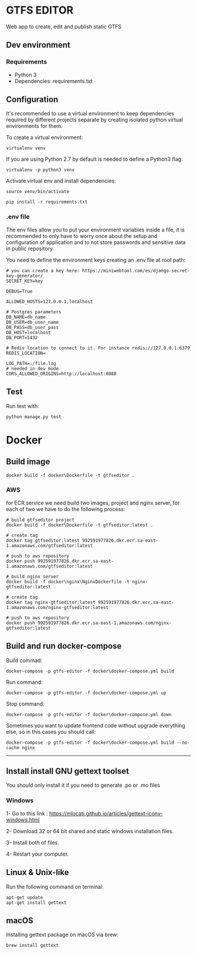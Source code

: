 # GTFS EDITOR 

Web app to create, edit and publish static GTFS

## Dev environment

### Requirements

- Python 3
- Dependencies: requirements.txt

## Configuration

It's recommended to use a virtual environment to keep dependencies required by different projects separate by creating isolated python virtual environments for them.

To create a virtual environment:

```
virtualenv venv
```
If you are using Python 2.7 by default is needed to define a Python3 flag:

```
virtualenv -p python3 venv
```

Activate virtual env and install dependencies:
```
source venv/bin/activate
 
pip install -r requirements.txt
```

### .env file
The env files allow you to put your environment variables inside a file, it is recommended to only have to worry once about the setup and configuration of application and to not store passwords and sensitive data in public repository.
 
You need to define the environment keys creating an .env file at root path:

```
# you can create a key here: https://miniwebtool.com/es/django-secret-key-generator/
SECRET_KEY=key

DEBUG=True

ALLOWED_HOSTS=127.0.0.1,localhost

# Postgres parameters
DB_NAME=db_name
DB_USER=db_user_name
DB_PASS=db_user_pass
DB_HOST=localhost
DB_PORT=5432

# Redis location to connect to it. For instance redis://127.0.0.1:6379 
REDIS_LOCATION=

LOG_PATH=./file.log
# needed in dev mode
CORS_ALLOWED_ORIGINS=http://localhost:8080
```

## Test

Run test with:
```
python manage.py test
```

# Docker

## Build image

```
docker build -f docker\Dockerfile -t gtfseditor .
```

### AWS

for ECR service we need build two images, project and nginx server, for each of two we have to do the following process:

```
# build gtfseditor project
docker build -f docker\Dockerfile -t gtfseditor:latest .

# create tag
docker tag gtfseditor:latest 992591977826.dkr.ecr.sa-east-1.amazonaws.com/gtfseditor:latest

# push to aws repository
docker push 992591977826.dkr.ecr.sa-east-1.amazonaws.com/gtfseditor:latest
```

```
# build nginx server
docker build -f docker\nginx\NginxDockerfile -t nginx-gtfseditor:latest .

# create tag
docker tag nginx-gtfseditor:latest 992591977826.dkr.ecr.sa-east-1.amazonaws.com/nginx-gtfseditor:latest

# push to aws repository
docker push 992591977826.dkr.ecr.sa-east-1.amazonaws.com/nginx-gtfseditor:latest
```

## Build and run docker-compose

Build commad:
```
docker-compose -p gtfs-editor -f docker\docker-compose.yml build
```

Run command:
```
docker-compose -p gtfs-editor -f docker\docker-compose.yml up
```

Stop command:
```
docker-compose -p gtfs-editor -f docker\docker-compose.yml down
```

Sometimes you want to update frontend code without upgrade everything else, so in this cases you should call:
```
docker-compose -p gtfs-editor -f docker\docker-compose.yml build --no-cache nginx
```
---
## Install install GNU gettext toolset
You should only install it if you need to generate .po or .mo files

### Windows

1- Go to this link : https://mlocati.github.io/articles/gettext-iconv-windows.html

2- Download 32 or 64 bit shared and static windows installation files.

3- Install both of files.

4- Restart your computer.

## Linux & Unix-like

Run the following command on terminal:

```
apt-get update
apt-get install gettext
```

## macOS

Installing gettext package on macOS via brew:

```
brew install gettext
```